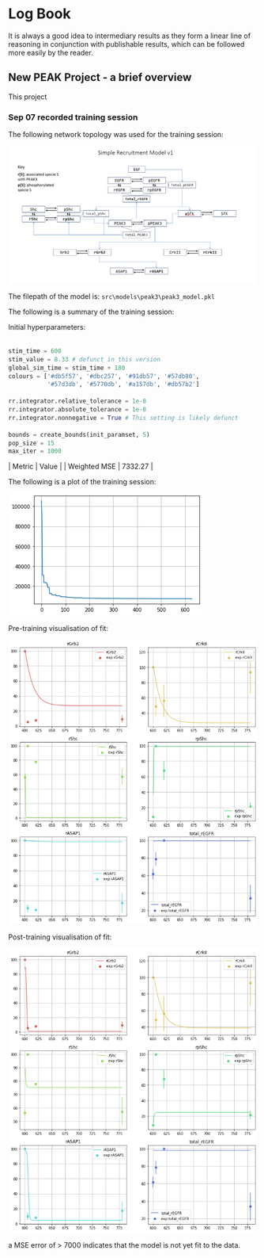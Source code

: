 # Log Book

It is always a good idea to intermediary results as they form a linear line of reasoning in conjunction with publishable results, which can be followed more easily by the reader.

## New PEAK Project - a brief overview

This project 


### Sep 07 recorded training session 

The following network topology was used for the training session:

![Network Topology](./analysis-outputs/Sep-2022/network-topology.png)

The filepath of the model is:
`
src\models\peak3\peak3_model.pkl
`

The following is a summary of the training session:

Initial hyperparameters: 

```python

stim_time = 600
stim_value = 8.33 # defunct in this version
global_sim_time = stim_time + 180
colours = ['#db5f57', '#dbc257', '#91db57', '#57db80',
           '#57d3db', '#5770db', '#a157db', '#db57b2']

rr.integrator.relative_tolerance = 1e-8
rr.integrator.absolute_tolerance = 1e-8
rr.integrator.nonnegative = True # This setting is likely defunct

bounds = create_bounds(init_paramset, 5) 
pop_size = 15
max_iter = 1000
```

| Metric | Value |
| Weighted MSE | 7332.27 |

The following is a plot of the training session:

![Training Session](./analysis-outputs/Sep-2022/output.png)

Pre-training visualisation of fit: 

![Pre-training](./analysis-outputs/Sep-2022/pre-training-fit.png)

Post-training visualisation of fit:

![Post-training](./analysis-outputs/Sep-2022/post-training-fit.png)

a MSE error of > 7000 indicates that the model is not yet fit to the data. 






